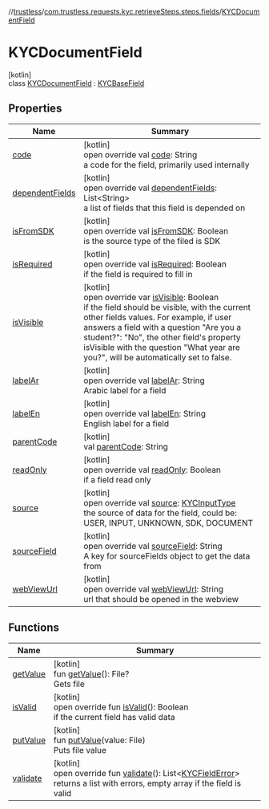 //[trustless](../../../index.md)/[com.trustless.requests.kyc.retrieveSteps.steps.fields](../index.md)/[KYCDocumentField](index.md)

# KYCDocumentField

[kotlin]\
class [KYCDocumentField](index.md) : [KYCBaseField](../-k-y-c-base-field/index.md)

## Properties

| Name | Summary |
|---|---|
| [code](../-k-y-c-base-field/code.md) | [kotlin]<br>open override val [code](../-k-y-c-base-field/code.md): String<br>a code for the field, primarily used internally |
| [dependentFields](../-k-y-c-base-field/dependent-fields.md) | [kotlin]<br>open override val [dependentFields](../-k-y-c-base-field/dependent-fields.md): List&lt;String&gt;<br>a list of fields that this field is depended on |
| [isFromSDK](../-k-y-c-base-field/is-from-s-d-k.md) | [kotlin]<br>open override val [isFromSDK](../-k-y-c-base-field/is-from-s-d-k.md): Boolean<br>is the source type of the filed is SDK |
| [isRequired](../-k-y-c-base-field/is-required.md) | [kotlin]<br>open override val [isRequired](../-k-y-c-base-field/is-required.md): Boolean<br>if the field is required to fill in |
| [isVisible](../-k-y-c-base-field/is-visible.md) | [kotlin]<br>open override var [isVisible](../-k-y-c-base-field/is-visible.md): Boolean<br>if the field should be visible, with the current other fields values. For example, if user answers a field with a question &quot;Are you a student?&quot;: &quot;No&quot;, the other field's property isVisible with the question &quot;What year are you?&quot;, will be automatically set to false. |
| [labelAr](../-k-y-c-base-field/label-ar.md) | [kotlin]<br>open override val [labelAr](../-k-y-c-base-field/label-ar.md): String<br>Arabic label for a field |
| [labelEn](../-k-y-c-base-field/label-en.md) | [kotlin]<br>open override val [labelEn](../-k-y-c-base-field/label-en.md): String<br>English label for a field |
| [parentCode](parent-code.md) | [kotlin]<br>val [parentCode](parent-code.md): String |
| [readOnly](../-k-y-c-base-field/read-only.md) | [kotlin]<br>open override val [readOnly](../-k-y-c-base-field/read-only.md): Boolean<br>if a field read only |
| [source](../-k-y-c-base-field/source.md) | [kotlin]<br>open override val [source](../-k-y-c-base-field/source.md): [KYCInputType](../../com.trustless.requests.kyc.retrieveSteps/-k-y-c-input-type/index.md)<br>the source of data for the field, could be: USER, INPUT, UNKNOWN, SDK, DOCUMENT |
| [sourceField](../-k-y-c-base-field/source-field.md) | [kotlin]<br>open override val [sourceField](../-k-y-c-base-field/source-field.md): String<br>A key for sourceFields object to get the data from |
| [webViewUrl](../-k-y-c-base-field/web-view-url.md) | [kotlin]<br>open override val [webViewUrl](../-k-y-c-base-field/web-view-url.md): String<br>url that should be opened in the webview |

## Functions

| Name | Summary |
|---|---|
| [getValue](get-value.md) | [kotlin]<br>fun [getValue](get-value.md)(): File?<br>Gets file |
| [isValid](is-valid.md) | [kotlin]<br>open override fun [isValid](is-valid.md)(): Boolean<br>if the current field has valid data |
| [putValue](put-value.md) | [kotlin]<br>fun [putValue](put-value.md)(value: File)<br>Puts file value |
| [validate](validate.md) | [kotlin]<br>open override fun [validate](validate.md)(): List&lt;[KYCFieldError](../-k-y-c-field-error/index.md)&gt;<br>returns a list with errors, empty array if the field is valid |
